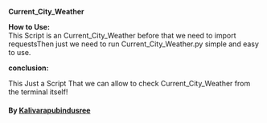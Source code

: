  **Current_City_Weather**



**How to Use:**  
This Script is an Current_City_Weather before that we need to import requestsThen just we need to run Current_City_Weather.py simple and easy to use.


**conclusion:** 

This Just a Script That we can allow to check Current_City_Weather from the terminal itself!

#### By [Kalivarapubindusree]() 